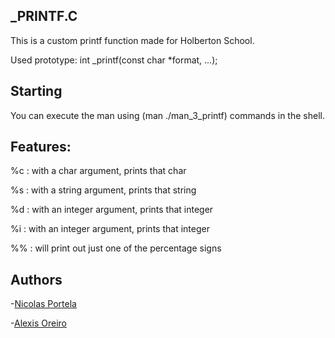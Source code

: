 ## _PRINTF.C
This is a custom printf function made for Holberton School.


Used prototype: int _printf(const char *format, ...);


## Starting
You can execute the man using (man ./man_3_printf) commands in the shell.



## Features:
%c : with a char argument, prints that char


%s : with a string argument, prints that string


%d : with an integer argument, prints that integer


%i : with an integer argument, prints that integer


%% : will print out just one of the percentage signs

## Authors
-[Nicolas Portela](https://github.com/nicolasportela)


-[Alexis Oreiro](https://github.com/alexoreiro)
